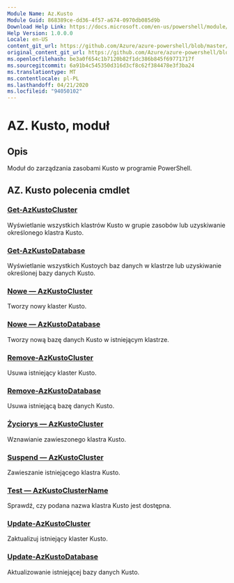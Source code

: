 ```yaml
---
Module Name: Az.Kusto
Module Guid: 868389ce-dd36-4f57-a674-0970db085d9b
Download Help Link: https://docs.microsoft.com/en-us/powershell/module/az.kusto
Help Version: 1.0.0.0
Locale: en-US
content_git_url: https://github.com/Azure/azure-powershell/blob/master/src/Kusto/Kusto/help/Az.Kusto.md
original_content_git_url: https://github.com/Azure/azure-powershell/blob/master/src/Kusto/Kusto/help/Az.Kusto.md
ms.openlocfilehash: be3a0f654c1b7120b82f1dc386b845f69771717f
ms.sourcegitcommit: 6a91b4c545350d316d3cf8c62f384478e3f3ba24
ms.translationtype: MT
ms.contentlocale: pl-PL
ms.lasthandoff: 04/21/2020
ms.locfileid: "94050102"
---
```

# AZ. Kusto, moduł
## Opis
Moduł do zarządzania zasobami Kusto w programie PowerShell.

## AZ. Kusto polecenia cmdlet
### [Get-AzKustoCluster](Get-AzKustoCluster.md)
Wyświetlanie wszystkich klastrów Kusto w grupie zasobów lub uzyskiwanie określonego klastra Kusto.

### [Get-AzKustoDatabase](Get-AzKustoDatabase.md)
Wyświetlanie wszystkich Kustoych baz danych w klastrze lub uzyskiwanie określonej bazy danych Kusto.

### [Nowe — AzKustoCluster](New-AzKustoCluster.md)
Tworzy nowy klaster Kusto.

### [Nowe — AzKustoDatabase](New-AzKustoDatabase.md)
Tworzy nową bazę danych Kusto w istniejącym klastrze.

### [Remove-AzKustoCluster](Remove-AzKustoCluster.md)
Usuwa istniejący klaster Kusto.

### [Remove-AzKustoDatabase](Remove-AzKustoDatabase.md)
Usuwa istniejącą bazę danych Kusto.

### [Życiorys — AzKustoCluster](Resume-AzKustoCluster.md)
Wznawianie zawieszonego klastra Kusto.

### [Suspend — AzKustoCluster](Suspend-AzKustoCluster.md)
Zawieszanie istniejącego klastra Kusto.

### [Test — AzKustoClusterName](Test-AzKustoClusterName.md)
Sprawdź, czy podana nazwa klastra Kusto jest dostępna.

### [Update-AzKustoCluster](Update-AzKustoCluster.md)
Zaktualizuj istniejący klaster Kusto.

### [Update-AzKustoDatabase](Update-AzKustoDatabase.md)
Aktualizowanie istniejącej bazy danych Kusto.

